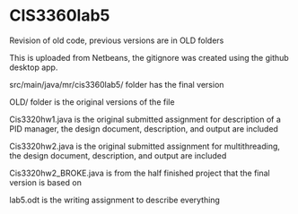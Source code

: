 # CIS3360lab5
Revision of old code, previous versions are in OLD folders


This is uploaded from Netbeans, the gitignore was created using the github desktop app.


src/main/java/mr/cis3360lab5/ folder has the final version 

OLD/ folder is the original versions of the file

  Cis3320hw1.java is the original submitted assignment for description of a PID manager, the design document, description, and output are included
  
  Cis3320hw2.java is the original submitted assignment for multithreading, the design document, description, and output are included
  
  Cis3320hw2_BROKE.java is from the half finished project that the final version is based on
  
  
lab5.odt is the writing assignment to describe everything
